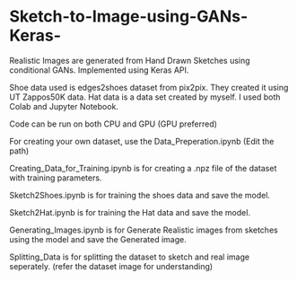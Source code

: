 # Sketch-to-Image-using-GANs-Keras-
Realistic Images are generated from Hand Drawn Sketches using conditional GANs. Implemented using Keras API. 

Shoe data used is edges2shoes dataset from pix2pix. They created it using UT Zappos50K data. 
Hat data is a data set created by myself.
I used both Colab and Jupyter Notebook. 

Code can be run on both CPU and GPU (GPU preferred)

For creating your own dataset, use the Data_Preperation.ipynb (Edit the path)

Creating_Data_for_Training.ipynb is for creating a .npz file of the dataset with training parameters.

Sketch2Shoes.ipynb is for training the shoes data and save the model.

Sketch2Hat.ipynb is for training the Hat data and save the model.

Generating_Images.ipynb is for Generate Realistic images from sketches using the model and save the Generated image.

Splitting_Data is for splitting the dataset to sketch and real image seperately. (refer the dataset image for understanding)

